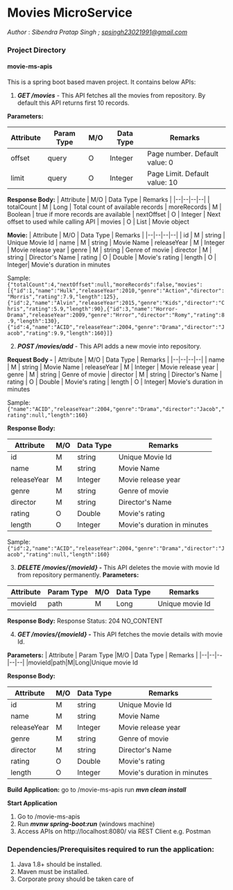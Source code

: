 
# Movies MicroService
*Author* : *Sibendra Pratap Singh ; spsingh23021991@gmail.com*

### Project Directory
#### movie-ms-apis 
This is a spring boot based maven project. It contains below APIs:

1. ***GET /movies***  - This API fetches all the movies from repository. By default this API returns first 10 records.
 
**Parameters:**

| Attribute | Param Type |M/O | Data Type | Remarks |
|--|--|--|--|--|
|offset|query|O|Integer|Page number. Default value: 0
| limit|query|O|Integer|Page Limit. Default value: 10


**Response Body:**
| Attribute | M/O | Data Type | Remarks |
|--|--|--|--|
| totalCount | M | Long | Total count of available records
| moreRecords | M | Boolean | true if more records are available
| nextOffset | O | Integer | Next offset to used while calling API
| movies | O | List | Movie object

**Movie:**
| Attribute | M/O | Data Type | Remarks |
|--|--|--|--|
| id | M | string | Unique Movie Id
| name | M | string | Movie Name
| releaseYear | M | Integer | Movie release year
| genre | M | string | Genre of movie
| director | M | string | Director's Name
| rating | O | Double | Movie's rating
| length | O | Integer| Movie's duration in minutes 

Sample:
`{"totalCount":4,"nextOffset":null,"moreRecords":false,"movies":[{"id":1,"name":"Hulk","releaseYear":2010,"genre":"Action","director":"Morris","rating":7.9,"length":125},{"id":2,"name":"Alvin","releaseYear":2015,"genre":"Kids","director":"Chris","rating":5.9,"length":90},{"id":3,"name":"Horror-Drama","releaseYear":2009,"genre":"Hrror","director":"Romy","rating":8.9,"length":130},{"id":4,"name":"ACID","releaseYear":2004,"genre":"Drama","director":"Jacob","rating":9.9,"length":160}]}`

2. ***POST /movies/add*** - This API adds a new movie into repository.

**Request Body -** 
| Attribute | M/O | Data Type | Remarks |
|--|--|--|--|
| name | M | string | Movie Name
| releaseYear | M | Integer | Movie release year
| genre | M | string | Genre of movie
| director | M | string | Director's Name
| rating | O | Double | Movie's rating
| length | O | Integer| Movie's duration in minutes 

Sample:
`{"name":"ACID","releaseYear":2004,"genre":"Drama","director":"Jacob","rating":null,"length":160}`

**Response Body:**

| Attribute | M/O | Data Type | Remarks |
|--|--|--|--|
| id | M | string | Unique Movie Id
| name | M | string | Movie Name
| releaseYear | M | Integer | Movie release year
| genre | M | string | Genre of movie
| director | M | string | Director's Name
| rating | O | Double | Movie's rating
| length | O | Integer| Movie's duration in minutes 


Sample: 
`{"id":2,"name":"ACID","releaseYear":2004,"genre":"Drama","director":"Jacob","rating":null,"length":160}`

3. ***DELETE /movies/{movieId} -*** This API deletes the movie with movie Id from repository permanently.
**Parameters:**

| Attribute | Param Type |M/O | Data Type | Remarks |
|--|--|--|--|--|
|movieId|path|M|Long|Unique movie Id

**Response Body:**
Response Status: 204
NO_CONTENT

4. ***GET /movies/{movieId} -*** This API fetches the movie details with movie Id.
 
**Parameters:**
| Attribute | Param Type |M/O | Data Type | Remarks |
|--|--|--|--|--|
|movieId|path|M|Long|Unique movie Id

**Response Body:**

| Attribute | M/O | Data Type | Remarks |
|--|--|--|--|
| id | M | string | Unique Movie Id
| name | M | string | Movie Name
| releaseYear | M | Integer | Movie release year
| genre | M | string | Genre of movie
| director | M | string | Director's Name
| rating | O | Double | Movie's rating
| length | O | Integer| Movie's duration in minutes 

**Build Application:**
go to /movie-ms-apis
run ***mvn clean install***

**Start Application**
1. Go to /movie-ms-apis 
2. Run ***mvnw spring-boot:run*** (windows machine)
3. Access APIs on http://localhost:8080/ via REST Client e.g. Postman


### Dependencies/Prerequisites required to run the application:
1.  Java 1.8+ should be installed.
2.  Maven must be installed.
3. Corporate proxy should be taken care of

